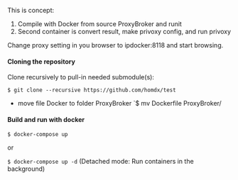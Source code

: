 This is concept:
1. Compile with Docker from source ProxyBroker and runit
2. Second container is convert result, make privoxy config, and run privoxy

Change proxy setting in you browser to ipdocker:8118 and start browsing.


#### Cloning the repository
Clone recursively to pull-in needed submodule(s):

`$ git clone --recursive https://github.com/homdx/test`

* move file Docker to folder ProxyBroker
`$ mv Dockerfile ProxyBroker/

#### Build and run with docker

`$ docker-compose up`

or

`$ docker-compose up -d`
(Detached mode: Run containers in the background)
